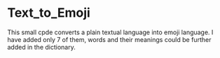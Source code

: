 # Text_to_Emoji

This small cpde converts a plain textual language into emoji language. I have added only 7 of them, words and their meanings could be further added in the dictionary.
